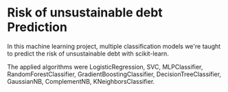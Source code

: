 # Risk of unsustainable debt Prediction
In this machine learning project, multiple classification models we're taught to predict the risk of unsustainable debt with scikit-learn. 

The applied algorithms were LogisticRegression, SVC, MLPClassifier, RandomForestClassifier, GradientBoostingClassifier, DecisionTreeClassifier, GaussianNB, ComplementNB, KNeighborsClassifier.

